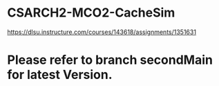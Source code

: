 # CSARCH2-MCO2-CacheSim
https://dlsu.instructure.com/courses/143618/assignments/1351631
# Please refer to branch secondMain for latest Version.
